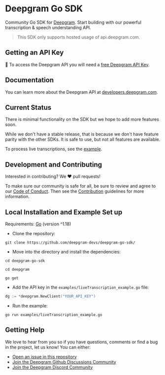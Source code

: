 # Deepgram Go SDK

Community Go SDK for [Deepgram](https://www.deepgram.com/).  Start building with our powerful transcription & speech understanding API.

> This SDK only supports hosted usage of api.deepgram.com.
## Getting an API Key

🔑 To access the Deepgram API you will need a [free Deepgram API Key](https://console.deepgram.com/signup?jump=keys).
## Documentation

You can learn more about the Deepgram API at [developers.deepgram.com](https://developers.deepgram.com/docs).

## Current Status

There is minimal functionality on the SDK but we hope to add more features soon.

While we don't have a stable release, that is because we don't have feature parity with the other SDKs. It is safe to use, but not all features are available.

To process live transcriptions, see the [example](/examples/liveTranscription_example.go).


## Development and Contributing

Interested in contributing? We ❤️ pull requests!

To make sure our community is safe for all, be sure to review and agree to our
[Code of Conduct](./CODE_OF_CONDUCT.md). Then see the
[Contribution](./CONTRIBUTING.md) guidelines for more information.

## Local Installation and Example Set up

Requirements: [Go](https://go.dev/doc/install) (version ^1.18)

- Clone the repository:
```
git clone https://github.com/deepgram-devs/deepgram-go-sdk/
```

- Move into the directory and install the dependencies:

```
cd deepgram-go-sdk

cd deepgram

go get
```

- Add the API key in the `examples/liveTranscription_example.go` file:

```go
dg := *deepgram.NewClient("YOUR_API_KEY")
```

- Run the example:

```
go run examples/liveTranscription_example.go
```

## Getting Help

We love to hear from you so if you have questions, comments or find a bug in the
project, let us know! You can either:

- [Open an issue in this repository](https://github.com/deepgram-devs/deepgram-go-sdk/issues/new)
- [Join the Deepgram Github Discussions Community](https://github.com/orgs/deepgram/discussions)
- [Join the Deepgram Discord Community](https://discord.gg/xWRaCDBtW4)

[license]: LICENSE.txt
